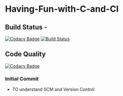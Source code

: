 # Having-Fun-with-C-and-CI

## Build Status - 
[![Codacy Badge](https://api.codacy.com/project/badge/Grade/d9f793663c8840b1b85d0c5cfb3af8a0)](https://app.codacy.com/manual/prithvisekhar/Having-Fun-with-C-and-CI?utm_source=github.com&utm_medium=referral&utm_content=prithvisekhar/Having-Fun-with-C-and-CI&utm_campaign=Badge_Grade_Dashboard)
[![Build Status](https://travis-ci.org/prithvisekhar/Having-Fun-with-C-and-CI.svg?branch=master)](https://travis-ci.org/prithvisekhar/Having-Fun-with-C-and-CI)
## Code Quality 
[![Codacy Badge](https://app.codacy.com/project/badge/Grade/cde86fd1ba904284b49bc93eb8dfb09b)](https://www.codacy.com/manual/prithvisekhar/Having-Fun-with-C-and-CI?utm_source=github.com&amp;utm_medium=referral&amp;utm_content=prithvisekhar/Having-Fun-with-C-and-CI&amp;utm_campaign=Badge_Grade)

### Initial Commit 
- TO understand SCM and Version Control

